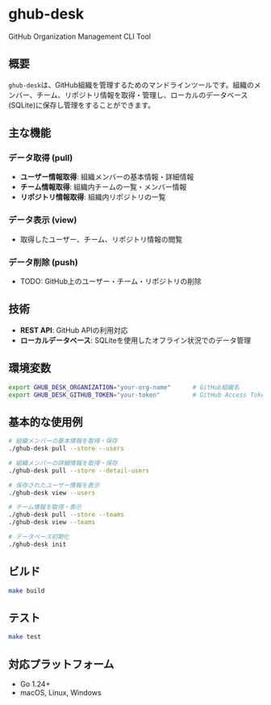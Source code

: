 # ghub-desk

GitHub Organization Management CLI Tool

## 概要

`ghub-desk`は、GitHub組織を管理するためのマンドラインツールです。組織のメンバー、チーム、リポジトリ情報を取得・管理し、ローカルのデータベース(SQLite)に保存し管理をすることができます。

## 主な機能

### データ取得 (pull)
- **ユーザー情報取得**: 組織メンバーの基本情報・詳細情報
- **チーム情報取得**: 組織内チームの一覧・メンバー情報
- **リポジトリ情報取得**: 組織内リポジトリの一覧

### データ表示 (view)
- 取得したユーザー、チーム、リポジトリ情報の閲覧

### データ削除 (push)
- TODO: GitHub上のユーザー・チーム・リポジトリの削除

## 技術

- **REST API**: GitHub APIの利用対応
- **ローカルデータベース**: SQLiteを使用したオフライン状況でのデータ管理

## 環境変数

```bash
export GHUB_DESK_ORGANIZATION="your-org-name"      # GitHub組織名
export GHUB_DESK_GITHUB_TOKEN="your-token"         # GitHub Access Token
```

## 基本的な使用例

```bash
# 組織メンバーの基本情報を取得・保存
./ghub-desk pull --store --users

# 組織メンバーの詳細情報を取得・保存
./ghub-desk pull --store --detail-users

# 保存されたユーザー情報を表示
./ghub-desk view --users

# チーム情報を取得・表示
./ghub-desk pull --store --teams
./ghub-desk view --teams

# データベース初期化
./ghub-desk init
```

## ビルド

```bash
make build
```

##  テスト

```bash
make test
```

## 対応プラットフォーム

- Go 1.24+
- macOS, Linux, Windows


